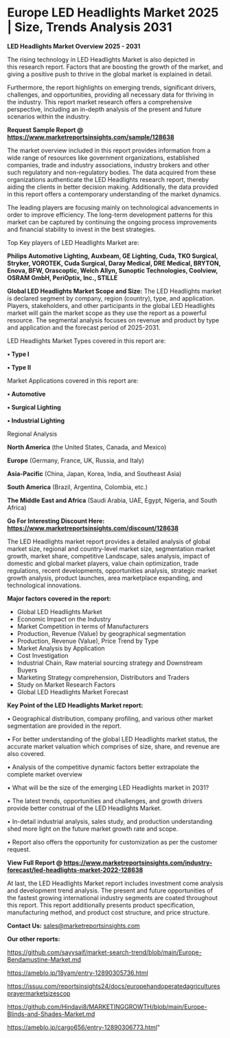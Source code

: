 # Europe LED Headlights Market 2025 | Size, Trends Analysis 2031

<Strong> LED Headlights Market Overview 2025 - 2031</strong>

The rising technology in LED Headlights Market is also depicted in this research report. Factors that are boosting the growth of the market, and giving a positive push to thrive in the global market is explained in detail.

Furthermore, the report highlights on emerging trends, significant drivers, challenges, and opportunities, providing all necessary data for thriving in the industry. This report market research offers a comprehensive perspective, including an in-depth analysis of the present and future scenarios within the industry.

<strong>Request Sample Report @ <a href=https://www.marketreportsinsights.com/sample/128638>https://www.marketreportsinsights.com/sample/128638</a></strong>

The market overview included in this report provides information from a wide range of resources like government organizations, established companies, trade and industry associations, industry brokers and other such regulatory and non-regulatory bodies. The data acquired from these organizations authenticate the LED Headlights research report, thereby aiding the clients in better decision making. Additionally, the data provided in this report offers a contemporary understanding of the market dynamics.

The leading players are focusing mainly on technological advancements in order to improve efficiency. The long-term development patterns for this market can be captured by continuing the ongoing process improvements and financial stability to invest in the best strategies.

Top Key players of LED Headlights Market are:

<strong>Philips Automotive Lighting, Auxbeam, GE Lighting, Cuda, TKO Surgical, Stryker, VOROTEK, Cuda Surgical, Daray Medical, DRE Medical, BRYTON, Enova, BFW, Orascoptic, Welch Allyn, Sunoptic Technologies, Coolview, OSRAM GmbH, PeriOptix, Inc., STILLE</strong>

<strong><b>Global LED Headlights Market Scope and Size:</b></strong>
The LED Headlights market is declared segment by company, region (country), type, and application. Players, stakeholders, and other participants in the global LED Headlights market will gain the market scope as they use the report as a powerful resource. The segmental analysis focuses on revenue and product by type and application and the forecast period of 2025-2031.

LED Headlights Market Types covered in this report are:

<strong>• Type I

• Type II</strong>

Market Applications covered in this report are:

<strong>• Automotive

• Surgical Lighting

• Industrial Lighting</strong> 

Regional Analysis

<strong>North America</strong> (the United States, Canada, and Mexico)

<strong>Europe</strong> (Germany, France, UK, Russia, and Italy)

<strong>Asia-Pacific</strong> (China, Japan, Korea, India, and Southeast Asia)

<strong>South America</strong> (Brazil, Argentina, Colombia, etc.)

<strong>The Middle East and Africa</strong> (Saudi Arabia, UAE, Egypt, Nigeria, and South Africa)

<strong>Go For Interesting Discount Here: <a href=https://www.marketreportsinsights.com/discount/128638>https://www.marketreportsinsights.com/discount/128638</a></strong>

The LED Headlights market report provides a detailed analysis of global market size, regional and country-level market size, segmentation market growth, market share, competitive Landscape, sales analysis, impact of domestic and global market players, value chain optimization, trade regulations, recent developments, opportunities analysis, strategic market growth analysis, product launches, area marketplace expanding, and technological innovations.

<strong><b>Major factors covered in the report:</b></strong>
<ul>
  <li>Global LED Headlights Market </li>
  <li>Economic Impact on the Industry</li>
  <li>Market Competition in terms of Manufacturers</li>
  <li>Production, Revenue (Value) by geographical segmentation</li>
  <li>Production, Revenue (Value), Price Trend by Type</li>
  <li>Market Analysis by Application</li>
  <li>Cost Investigation</li>
  <li>Industrial Chain, Raw material sourcing strategy and Downstream Buyers</li>
  <li>Marketing Strategy comprehension, Distributors and Traders</li>
  <li>Study on Market Research Factors</li>
  <li>Global LED Headlights Market Forecast</li>
</ul>

<strong><b>Key Point of the LED Headlights Market report:</b></strong>

• Geographical distribution, company profiling, and various other market segmentation are provided in the report.

• For better understanding of the global LED Headlights market status, the accurate market valuation which comprises of size, share, and revenue are also covered.

• Analysis of the competitive dynamic factors better extrapolate the complete market overview

• What will be the size of the emerging LED Headlights market in 2031?

• The latest trends, opportunities and challenges, and growth drivers provide better construal of the LED Headlights Market.

• In-detail industrial analysis, sales study, and production understanding shed more light on the future market growth rate and scope.

• Report also offers the opportunity for customization as per the customer request.

<strong><b>View Full Report @ <a href=https://www.marketreportsinsights.com/industry-forecast/led-headlights-market-2022-128638>https://www.marketreportsinsights.com/industry-forecast/led-headlights-market-2022-128638</a></b></strong>


At last, the LED Headlights Market report includes investment come analysis and development trend analysis. The present and future opportunities of the fastest growing international industry segments are coated throughout this report. This report additionally presents product specification, manufacturing method, and product cost structure, and price structure.

<strong>Contact Us:</strong>
sales@marketreportsinsights.com

<strong>Our other reports:</strong>

<a href=https://github.com/sayysaif/market-search-trend/blob/main/Europe-Bendamustine-Market.md>https://github.com/sayysaif/market-search-trend/blob/main/Europe-Bendamustine-Market.md</a>

<a href=https://ameblo.jp/18yam/entry-12890305736.html>https://ameblo.jp/18yam/entry-12890305736.html</a>

<a href=https://issuu.com/reportsinsights24/docs/europehandoperatedagriculturesprayermarketsizescop>https://issuu.com/reportsinsights24/docs/europehandoperatedagriculturesprayermarketsizescop</a>

<a href=https://github.com/Hindavi8/MARKETINGGROWTH/blob/main/Europe-Blinds-and-Shades-Market.md>https://github.com/Hindavi8/MARKETINGGROWTH/blob/main/Europe-Blinds-and-Shades-Market.md</a>

<a href=https://ameblo.jp/cargo656/entry-12890306773.html>https://ameblo.jp/cargo656/entry-12890306773.html</a>"
